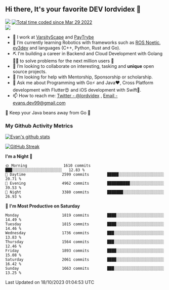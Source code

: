 ## Hi there, It's your favorite DEV lordvidex 👋
<img src="https://komarev.com/ghpvc/?username=lordvidex&label=Views&color=blue&style=plastic" /> <a href="https://wakatime.com/@0e56db35-d16b-410a-acc0-4085055304bf"><img src="https://wakatime.com/badge/user/0e56db35-d16b-410a-acc0-4085055304bf.svg" alt="Total time coded since Mar 29 2022" /></a>  
![](https://github-profile-trophy.vercel.app/?username=lordvidex)
- 🔭 I work at [VarsityScape](https://varsityscape.com) and [PayTrybe](https://www.paytrybe.com)
- 🌱 I’m currently learning Robotics with frameworks such as [ROS Noetic](ros.org), [ev3dev](www.ev3dev.org) and languages (C++, Python, Rust and Go).
- ⛏️ I'm building a career in Backend and Cloud Development with Golang 🧙🏼 to solve problems for the next million users 🤌
- 👯 I’m looking to collaborate on interesting, tasking and **unique** open source projects.
- 🤔 I’m looking for help with Mentorship, Sponsorship or scholarship.
- 💬 Ask me about Programming with Go⚡️ and Java❤️, Cross Platform development with Flutter😍 and iOS development with Swift🚀.
- 📫 How to reach me: [Twitter - @lordvidex](https://twitter.com/lordvidex) , [Email - evans.dev99@gmail.com](mailto:evans.dev99@gmail.com?body=Hello%20Evans,)
  
    
🎤 Keep your Java beans away from Go 🌚
  
  
### My Github Activity Metrics
<div>
<!-- <a href="https://github.com/lordvidex">
  <img src="https://github-readme-stats.vercel.app/api/top-langs/?username=lordvidex&theme=light" />
</a>    -->
<!-- [![Top Langs](https://github-readme-stats.vercel.app/api/top-langs/?username=lordvidex)](https://github.com/lordvidex/)  -->
<a href="https://github.com/lordvidex">
 <img src="https://github-readme-stats.vercel.app/api?username=lordvidex&show_icons=true&theme=light&line_height=27" alt="Evan's github stats"/>
</a>
</div>

[![GitHub Streak](https://github-readme-streak-stats.herokuapp.com?user=lordvidex&theme=github-dark&hide_border=true)](https://git.io/streak-stats)

<!--
  <a href="https://github.com/iampawan/FlutterExampleApps">
    <img align="center" src="https://github-readme-stats.vercel.app/api/pin/?username=iampawan&repo=FlutterExampleApps&theme=light" />

  </a>
  <a href="https://github.com/iampawan/VelocityX">
   <img align="center" src="https://github-readme-stats.vercel.app/api/pin/?username=iampawan&repo=VelocityX&theme=light" />
  </a>
-->
<!--START_SECTION:waka-->
**I'm a Night 🦉** 

```text
🌞 Morning                1610 commits        ███░░░░░░░░░░░░░░░░░░░░░░   12.83 % 
🌆 Daytime                2599 commits        █████░░░░░░░░░░░░░░░░░░░░   20.71 % 
🌃 Evening                4962 commits        ██████████░░░░░░░░░░░░░░░   39.53 % 
🌙 Night                  3380 commits        ███████░░░░░░░░░░░░░░░░░░   26.93 % 
```
📅 **I'm Most Productive on Saturday** 

```text
Monday                   1819 commits        ████░░░░░░░░░░░░░░░░░░░░░   14.49 % 
Tuesday                  1815 commits        ████░░░░░░░░░░░░░░░░░░░░░   14.46 % 
Wednesday                1736 commits        ███░░░░░░░░░░░░░░░░░░░░░░   13.83 % 
Thursday                 1564 commits        ███░░░░░░░░░░░░░░░░░░░░░░   12.46 % 
Friday                   1893 commits        ████░░░░░░░░░░░░░░░░░░░░░   15.08 % 
Saturday                 2061 commits        ████░░░░░░░░░░░░░░░░░░░░░   16.42 % 
Sunday                   1663 commits        ███░░░░░░░░░░░░░░░░░░░░░░   13.25 % 
```



 Last Updated on 18/10/2023 01:04:53 UTC
<!--END_SECTION:waka-->
